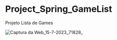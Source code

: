 # Project_Spring_GameList
Projeto Lista de Games

![Captura da Web_15-7-2023_71828_](https://github.com/LeoPCX/Project_Spring_GameList/assets/138378121/661a31d6-3022-4c36-9721-674ec2207c81)
